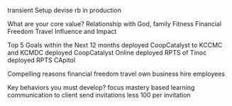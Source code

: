 transient
Setup devise rb in production


What are your core value?
Relationship with God, family
Fitness
Financial Freedom
Travel
Influence and Impact

Top 5 Goals within the Next 12 months
  deployed CoopCatalyst to KCCMC and KCMDC
  deployed CoopCatalyst Online
  deployed RPTS of Tinoc
  deployed RPTS CApitol

  Compelling reasons
  financial freedom
  travel
  own business
  hire employees

  Key behaviors you must develop?
    focus
    mastery based learning
    communication to client
send invitations
less 100 per invitation
